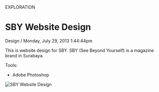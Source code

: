 <p class="type">EXPLORATION</p>

# SBY Website Design

<p class="meta">Design  /  Monday, July 29, 2013 1:44:44pm</p>

This is website design for SBY. SBY (See Beyond Yourself) is a magazine brand in Surabaya.

Tools:
- Adobe Photoshop

![SBY Website Design](https://farooq-agent.web.app/assets/images/works/large/fkiFKacN_work_image.jpg)
